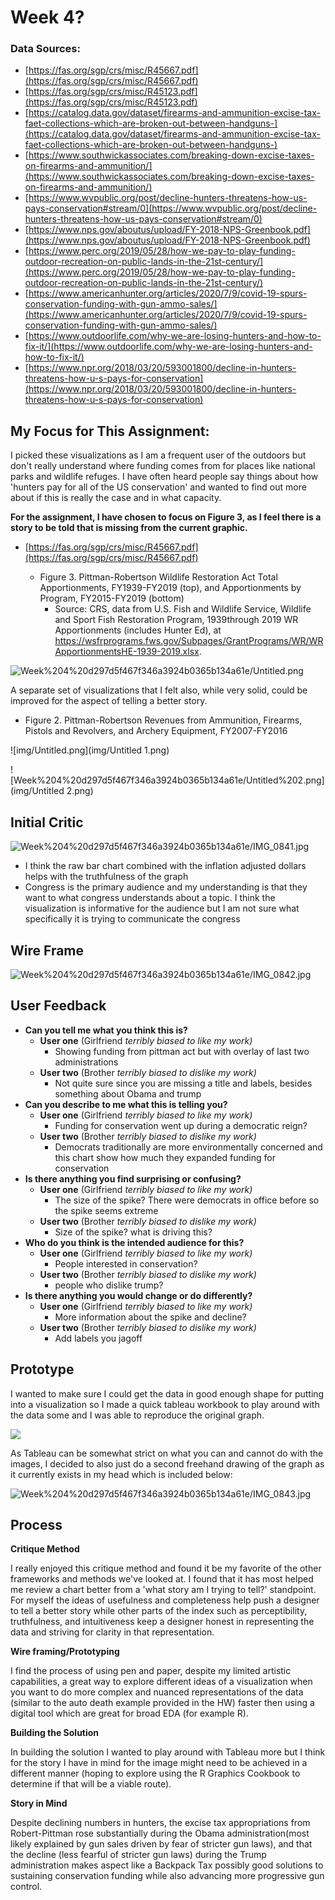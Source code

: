 # Week 4?

### **Data Sources:**

- [https://fas.org/sgp/crs/misc/R45667.pdf](https://fas.org/sgp/crs/misc/R45667.pdf)
- [https://fas.org/sgp/crs/misc/R45123.pdf](https://fas.org/sgp/crs/misc/R45123.pdf)
- [https://catalog.data.gov/dataset/firearms-and-ammunition-excise-tax-faet-collections-which-are-broken-out-between-handguns-](https://catalog.data.gov/dataset/firearms-and-ammunition-excise-tax-faet-collections-which-are-broken-out-between-handguns-)
- [https://www.southwickassociates.com/breaking-down-excise-taxes-on-firearms-and-ammunition/](https://www.southwickassociates.com/breaking-down-excise-taxes-on-firearms-and-ammunition/)
- [https://www.wvpublic.org/post/decline-hunters-threatens-how-us-pays-conservation#stream/0](https://www.wvpublic.org/post/decline-hunters-threatens-how-us-pays-conservation#stream/0)
- [https://www.nps.gov/aboutus/upload/FY-2018-NPS-Greenbook.pdf](https://www.nps.gov/aboutus/upload/FY-2018-NPS-Greenbook.pdf)
- [https://www.perc.org/2019/05/28/how-we-pay-to-play-funding-outdoor-recreation-on-public-lands-in-the-21st-century/](https://www.perc.org/2019/05/28/how-we-pay-to-play-funding-outdoor-recreation-on-public-lands-in-the-21st-century/)
- [https://www.americanhunter.org/articles/2020/7/9/covid-19-spurs-conservation-funding-with-gun-ammo-sales/](https://www.americanhunter.org/articles/2020/7/9/covid-19-spurs-conservation-funding-with-gun-ammo-sales/)
- [https://www.outdoorlife.com/why-we-are-losing-hunters-and-how-to-fix-it/](https://www.outdoorlife.com/why-we-are-losing-hunters-and-how-to-fix-it/)
- [https://www.npr.org/2018/03/20/593001800/decline-in-hunters-threatens-how-u-s-pays-for-conservation](https://www.npr.org/2018/03/20/593001800/decline-in-hunters-threatens-how-u-s-pays-for-conservation)

## **My Focus for This Assignment:**

I picked these visualizations as I am a frequent user of the outdoors but don't really understand where funding comes from for places like national parks and wildlife refuges. I have often heard people say things about how 'hunters pay for all of the US conservation' and wanted to find out more about if this is really the case and in what capacity.

**For the assignment, I have chosen to focus on Figure 3, as I feel there is a story to be told that is missing from the current graphic.**

- [https://fas.org/sgp/crs/misc/R45667.pdf](https://fas.org/sgp/crs/misc/R45667.pdf)

    - Figure 3. Pittman-Robertson Wildlife Restoration Act Total Apportionments,
    FY1939-FY2019 (top), and Apportionments by Program, FY2015-FY2019 (bottom)
        - Source: CRS, data from U.S. Fish and Wildlife Service, Wildlife and Sport Fish Restoration Program, 1939through 2019 WR Apportionments (includes Hunter Ed), at
        https://wsfrprograms.fws.gov/Subpages/GrantPrograms/WR/WRApportionmentsHE-1939-2019.xlsx.

![Week%204%20d297d5f467f346a3924b0365b134a61e/Untitled.png](img/Untitled.png)

A separate set of visualizations that I felt also, while very solid, could be improved for the aspect of telling a better story.

- Figure 2. Pittman-Robertson Revenues from Ammunition, Firearms, Pistols and
Revolvers, and Archery Equipment, FY2007-FY2016

![img/Untitled.png](img/Untitled 1.png)

![Week%204%20d297d5f467f346a3924b0365b134a61e/Untitled%202.png](img/Untitled 2.png)

## Initial Critic

![Week%204%20d297d5f467f346a3924b0365b134a61e/IMG_0841.jpg](img/IMG_0841.jpg)

- I think the raw bar chart combined with the inflation adjusted dollars helps with the truthfulness of the graph
- Congress is the primary audience and my understanding is that they want to what congress understands about a topic. I think the visualization is informative for the audience but I am not sure what specifically it is trying to communicate the congress

## Wire Frame

![Week%204%20d297d5f467f346a3924b0365b134a61e/IMG_0842.jpg](img/IMG_0842.jpg)

## User Feedback

- **Can you tell me what you think this is?**
    - **User one** (Girlfriend *terribly biased to like my work)*
        - Showing funding from pittman act but with overlay of last two administrations
    - **User two** (Brother *terribly biased to dislike my work)*
        - Not quite sure since you are missing a title and labels, besides something about Obama and trump
- **Can you describe to me what this is telling you?**
    - **User one** (Girlfriend *terribly biased to like my work)*
        - Funding for conservation went up during a democratic reign?
    - **User two** (Brother *terribly biased to dislike my work)*
        - Democrats traditionally are more environmentally concerned and this chart show how much they expanded funding for conservation
- **Is there anything you find surprising or confusing?**
    - **User one** (Girlfriend *terribly biased to like my work)*
        - The size of the spike? There were democrats in office before so the spike seems extreme
    - **User two** (Brother *terribly biased to dislike my work)*
        - Size of the spike? what is driving this?
- **Who do you think is the intended audience for this?**
    - **User one** (Girlfriend *terribly biased to like my work)*
        - People interested in conservation?
    - **User two** (Brother *terribly biased to dislike my work)*
        - people who dislike trump?
- **Is there anything you would change or do differently?**
    - **User one** (Girlfriend *terribly biased to like my work)*
        - More information about the spike and decline?
    - **User two** (Brother *terribly biased to dislike my work)*
        - Add labels you jagoff

## Prototype

I wanted to make sure I could get the data in good enough shape for putting into a visualization so I made a quick tableau workbook to play around with the data some and I was able to reproduce the original graph. 

<div class='tableauPlaceholder' id='viz1595459229114' style='position: relative'><noscript><a href='#'><img alt=' ' src='[https://public.tableau.com/static/images/Pi/Pittman-RobertsanAppropriations/Sheet1/1_rss.png](https://public.tableau.com/static/images/Pi/Pittman-RobertsanAppropriations/Sheet1/1_rss.png)' style='border: none' /></a></noscript><object class='tableauViz' style='display:none;'><param name='host_url' value='https%3A%2F%[2Fpublic.tableau.com](http://2fpublic.tableau.com/)%2F' /> <param name='embed_code_version' value='3' /> <param name='site_root' value='' /><param name='name' value='Pittman-RobertsanAppropriations/Sheet1' /><param name='tabs' value='no' /><param name='toolbar' value='yes' /><param name='static_image' value='[https://public.tableau.com/static/images/Pi/Pittman-RobertsanAppropriations/Sheet1/1.png](https://public.tableau.com/static/images/Pi/Pittman-RobertsanAppropriations/Sheet1/1.png)' /> <param name='animate_transition' value='yes' /><param name='display_static_image' value='yes' /><param name='display_spinner' value='yes' /><param name='display_overlay' value='yes' /><param name='display_count' value='yes' /><param name='language' value='en' /><param name='filter' value='publish=yes' /></object></div> <script type='text/javascript'> var divElement = document.getElementById('viz1595459229114'); var vizElement = divElement.getElementsByTagName('object')[0]; vizElement.style.width='100%';vizElement.style.height=(divElement.offsetWidth*0.75)+'px'; var scriptElement = document.createElement('script'); scriptElement.src = '[https://public.tableau.com/javascripts/api/viz_v1.js](https://public.tableau.com/javascripts/api/viz_v1.js)'; vizElement.parentNode.insertBefore(scriptElement, vizElement); </script>

As Tableau can be somewhat strict on what you can and cannot do with the images, I decided to also just do a second freehand drawing of the graph as it currently exists in my head which is included below:

![Week%204%20d297d5f467f346a3924b0365b134a61e/IMG_0843.jpg](img/IMG_0843.jpg)

## Process

**Critique Method**

I really enjoyed this critique method and found it be my favorite of the other frameworks and methods we've looked at. I found that it has most helped me review a chart better from a 'what story am I trying to tell?' standpoint. For myself the ideas of usefulness and completeness help push a designer to tell a better story while other parts of the index such as perceptibility, truthfulness, and intuitiveness keep a designer honest in representing the data and striving for clarity in that representation.

**Wire framing/Prototyping**

I find the process of using pen and paper, despite my limited artistic capabilities, a great way to explore different ideas of a visualization when you want to do more complex and nuanced representations of the data (similar to the auto death example provided in the HW) faster then using a digital tool which are great for broad EDA (for example R).

**Building the Solution**

In building the solution I wanted to play around with Tableau more but I think for the story I have in mind for the image might need to be achieved in a different manner (hoping to explore using the R Graphics Cookbook to determine if that will be a viable route).

**Story in Mind**

Despite declining numbers in hunters, the excise tax appropriations from Robert-Pittman rose substantially during the Obama administration(most likely explained by gun sales driven by fear of stricter gun laws), and that the decline (less fearful of stricter gun laws) during the Trump administration makes aspect like a Backpack Tax possibly good solutions to sustaining conservation funding while also advancing more progressive gun control.
